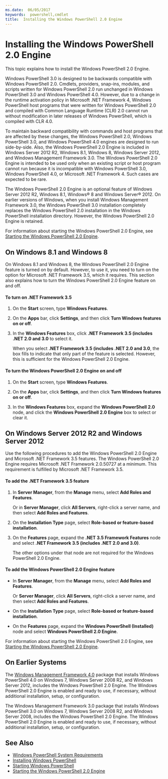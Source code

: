 ```yaml
---
ms.date:  06/05/2017
keywords:  powershell,cmdlet
title:  Installing the Windows PowerShell 2.0 Engine
---
```


# Installing the Windows PowerShell 2.0 Engine

This topic explains how to install the Windows PowerShell 2.0 Engine.

Windows PowerShell 3.0 is designed to be backwards compatible with Windows PowerShell 2.0. Cmdlets,
providers, snap-ins, modules, and scripts written for Windows PowerShell 2.0 run unchanged in
Windows PowerShell 3.0 and Windows PowerShell 4.0. However, due to a change in the runtime
activation policy in Microsoft .NET Framework 4, Windows PowerShell host programs that were written
for Windows PowerShell 2.0 and compiled with Common Language Runtime (CLR) 2.0 cannot run without
modification in later releases of Windows PowerShell, which is compiled with CLR 4.0.

To maintain backward compatibility with commands and host programs that are affected by these
changes, the Windows PowerShell 2.0, Windows PowerShell 3.0, and Windows PowerShell 4.0 engines are
designed to run side-by-side. Also, the Windows PowerShell 2.0 Engine is included in Windows Server
2012 R2, Windows 8.1, Windows 8, Windows Server 2012, and Windows Management Framework 3.0. The
Windows PowerShell 2.0 Engine is intended to be used only when an existing script or host program
cannot run because it is incompatible with Windows PowerShell 3.0, Windows PowerShell 4.0, or
Microsoft .NET Framework 4. Such cases are expected to be rare.

The Windows PowerShell 2.0 Engine is an optional feature of Windows Server 2012 R2, Windows 8.1,
Windows® 8 and Windows Server® 2012. On earlier versions of Windows, when you install Windows
Management Framework 3.0, the Windows PowerShell 3.0 installation completely replaces the Windows
PowerShell 2.0 installation in the Windows PowerShell installation directory. However, the Windows
PowerShell 2.0 Engine is retained.

For information about starting the Windows PowerShell 2.0 Engine, see
[Starting the Windows PowerShell 2.0 Engine](../getting-started/Starting-the-Windows-PowerShell-2.0-Engine.md).

## On Windows 8.1 and Windows 8

On Windows 8.1 and Windows 8, the Windows PowerShell 2.0 Engine feature is turned on by default.
However, to use it, you need to turn on the option for Microsoft .NET Framework 3.5, which it
requires. This section also explains how to turn the Windows PowerShell 2.0 Engine feature on and
off.

#### To turn on .NET Framework 3.5

1. On the **Start** screen, type **Windows Features**.
2. On the **Apps** bar, click **Settings**, and then click **Turn Windows features on or off**.
3. In the **Windows Features** box, click **.NET Framework 3.5 (includes .NET 2.0 and 3.0** to
   select it.

   When you select **.NET Framework 3.5 (includes .NET 2.0 and 3.0**, the box fills to indicate that
   only part of the feature is selected. However, this is sufficient for the Windows PowerShell 2.0
   Engine.

#### To turn the Windows PowerShell 2.0 Engine on and off

1. On the **Start** screen, type **Windows Features**.

2. On the **Apps** bar, click **Settings**, and then click **Turn Windows features on or off**.

3. In the **Windows Features** box, expand the **Windows PowerShell 2.0** node, and click the
   **Windows PowerShell 2.0 Engine** box to select or clear it.

## On Windows Server 2012 R2 and Windows Server 2012

Use the following procedures to add the Windows PowerShell 2.0 Engine and Microsoft .NET Framework
3.5 features. The Windows PowerShell 2.0 Engine requires Microsoft .NET Framework 2.0.50727 at a
minimum. This requirement is fulfilled by Microsoft .NET Framework 3.5.

#### To add the .NET Framework 3.5 feature

1. In **Server Manager**, from the **Manage** menu, select **Add Roles and Features**.

    Or in **Server Manager**, click **All Servers**, right-click a server name, and then select
    **Add Roles and Features**.

2. On the **Installation Type** page, select **Role-based or feature-based installation**.

3. On the **Features** page, expand the **.NET 3.5 Framework Features** node and select **.NET
   Framework 3.5 (includes .NET 2.0 and 3.0)**.

   The other options under that node are not required for the Windows PowerShell 2.0 Engine.

#### To add the Windows PowerShell 2.0 Engine feature

- In **Server Manager**, from the **Manage** menu, select **Add Roles and Features**.

  Or **Server Manager**, click **All Servers**, right-click a server name, and then select **Add
  Roles and Features**.

- On the **Installation Type** page, select **Role-based or feature-based installation**.

- On the **Features** page, expand the **Windows PowerShell (Installed)** node and select **Windows
  PowerShell 2.0 Engine**.

For information about starting the Windows PowerShell 2.0 Engine, see
[Starting the Windows PowerShell 2.0 Engine](../getting-started/Starting-the-Windows-PowerShell-2.0-Engine.md).

## On Earlier Systems

The [Windows Management Framework 4.0](https://go.microsoft.com/fwlink/?LinkID=293881) package that
installs Windows PowerShell 4.0 on Windows 7, Windows Server 2008 R2, and Windows Server 2012,
includes the Windows PowerShell 2.0 Engine. The Windows PowerShell 2.0 Engine is enabled and ready
to use, if necessary, without additional installation, setup, or configuration.

The Windows Management Framework 3.0 package that installs Windows PowerShell 3.0 on Windows 7,
Windows Server 2008 R2, and Windows Server 2008, includes the Windows PowerShell 2.0 Engine. The
Windows PowerShell 2.0 Engine is enabled and ready to use, if necessary, without additional
installation, setup, or configuration.

## See Also

- [Windows PowerShell System Requirements](Windows-PowerShell-System-Requirements.md)
- [Installing Windows PowerShell](Installing-Windows-PowerShell.md)
- [Starting Windows PowerShell](/previous-versions/ms714415(v=vs.85))
- [Starting the Windows PowerShell 2.0 Engine](../getting-started/Starting-the-Windows-PowerShell-2.0-Engine.md)
